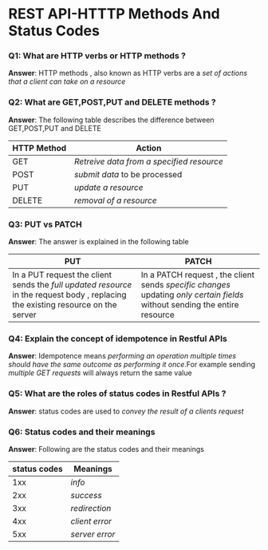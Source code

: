 # REST API-HTTTP Methods And Status Codes

### Q1: What are HTTP verbs or HTTP methods ? 

**Answer**: HTTP methods , also known as HTTP verbs are a *set of actions that a client can take on a resource*

### Q2: What are GET,POST,PUT and DELETE methods ? 

**Answer**: The following table describes the difference between GET,POST,PUT and DELETE 

| HTTP Method | Action                                    |
| ----------- | ----------------------------------------- |
| GET         | *Retreive data from a specified resource* |
| POST        | *submit data* to be processed             |
| PUT         | *update a resource*                       |
| DELETE      | *removal of a resource*                   |

### Q3: PUT vs PATCH 

**Answer**: The answer is explained in the following table 

| PUT                                                          | PATCH                                                        |
| ------------------------------------------------------------ | ------------------------------------------------------------ |
| In a PUT request the client sends the *full updated resource* in the request body , replacing the existing resource on the server | In a PATCH request , the client sends *specific changes*  updating *only certain fields* without sending the entire resource |



### Q4: Explain the concept of idempotence in Restful APIs

**Answer**: Idempotence means *performing an operation multiple times should have the same outcome as performing it once*.For example sending *multiple GET requests* will always return the same value

### Q5: What are the roles of status codes in Restful APIs ? 

**Answer**: status codes are used to *convey the result of a clients request* 

### Q6: Status codes and their meanings 

**Answer**: Following are the status codes and their meanings 

| status codes | Meanings       |
| ------------ | -------------- |
| 1xx          | *info*         |
| 2xx          | *success*      |
| 3xx          | *redirection*  |
| 4xx          | *client error* |
| 5xx          | *server error* |



